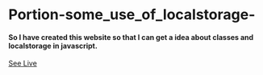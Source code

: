 # Portion-some_use_of_localstorage-

<h4>So I have created this website so that I can get a idea about classes and localstorage in javascript.</h4>
<a href="">See Live</a>
